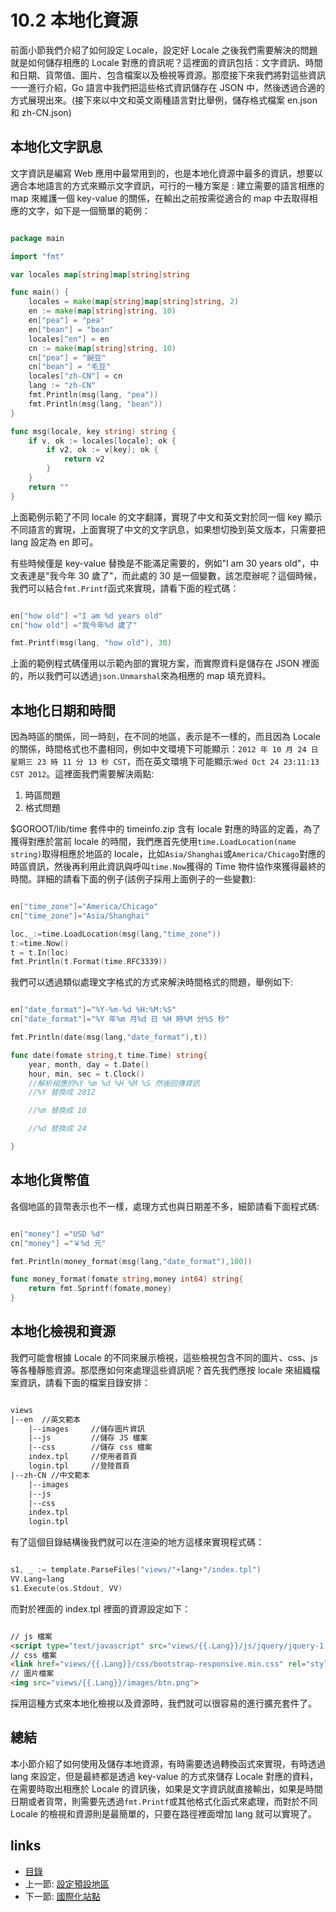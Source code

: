 <!-- {% raw %} -->
# 10.2 本地化資源
前面小節我們介紹了如何設定 Locale，設定好 Locale 之後我們需要解決的問題就是如何儲存相應的 Locale 對應的資訊呢？這裡面的資訊包括：文字資訊、時間和日期、貨幣值、圖片、包含檔案以及檢視等資源。那麼接下來我們將對這些資訊一一進行介紹，Go 語言中我們把這些格式資訊儲存在 JSON 中，然後透過合適的方式展現出來。(接下來以中文和英文兩種語言對比舉例，儲存格式檔案 en.json 和 zh-CN.json)
## 本地化文字訊息
文字資訊是編寫 Web 應用中最常用到的，也是本地化資源中最多的資訊，想要以適合本地語言的方式來顯示文字資訊，可行的一種方案是 : 建立需要的語言相應的 map 來維護一個 key-value 的關係，在輸出之前按需從適合的 map 中去取得相應的文字，如下是一個簡單的範例：

```Go

package main

import "fmt"

var locales map[string]map[string]string

func main() {
	locales = make(map[string]map[string]string, 2)
	en := make(map[string]string, 10)
	en["pea"] = "pea"
	en["bean"] = "bean"
	locales["en"] = en
	cn := make(map[string]string, 10)
	cn["pea"] = "豌豆"
	cn["bean"] = "毛豆"
	locales["zh-CN"] = cn
	lang := "zh-CN"
	fmt.Println(msg(lang, "pea"))
	fmt.Println(msg(lang, "bean"))
}

func msg(locale, key string) string {
	if v, ok := locales[locale]; ok {
		if v2, ok := v[key]; ok {
			return v2
		}
	}
	return ""
}

```
上面範例示範了不同 locale 的文字翻譯，實現了中文和英文對於同一個 key 顯示不同語言的實現，上面實現了中文的文字訊息，如果想切換到英文版本，只需要把 lang 設定為 en 即可。

有些時候僅是 key-value 替換是不能滿足需要的，例如"I am 30 years old"，中文表達是"我今年 30 歲了"，而此處的 30 是一個變數，該怎麼辦呢？這個時候，我們可以結合`fmt.Printf`函式來實現，請看下面的程式碼：
```Go

en["how old"] ="I am %d years old"
cn["how old"] ="我今年%d 歲了"

fmt.Printf(msg(lang, "how old"), 30)
```
上面的範例程式碼僅用以示範內部的實現方案，而實際資料是儲存在 JSON 裡面的，所以我們可以透過`json.Unmarshal`來為相應的 map 填充資料。

## 本地化日期和時間
因為時區的關係，同一時刻，在不同的地區，表示是不一樣的，而且因為 Locale 的關係，時間格式也不盡相同，例如中文環境下可能顯示：`2012 年 10 月 24 日 星期三 23 時 11 分 13 秒 CST`，而在英文環境下可能顯示:`Wed Oct 24 23:11:13 CST 2012`。這裡面我們需要解決兩點:

1. 時區問題
2. 格式問題

$GOROOT/lib/time 套件中的 timeinfo.zip 含有 locale 對應的時區的定義，為了獲得對應於當前 locale 的時間，我們應首先使用`time.LoadLocation(name string)`取得相應於地區的 locale，比如`Asia/Shanghai`或`America/Chicago`對應的時區資訊，然後再利用此資訊與呼叫`time.Now`獲得的 Time 物件協作來獲得最終的時間。詳細的請看下面的例子(該例子採用上面例子的一些變數):

```Go

en["time_zone"]="America/Chicago"
cn["time_zone"]="Asia/Shanghai"

loc,_:=time.LoadLocation(msg(lang,"time_zone"))
t:=time.Now()
t = t.In(loc)
fmt.Println(t.Format(time.RFC3339))

```
我們可以透過類似處理文字格式的方式來解決時間格式的問題，舉例如下:
```Go

en["date_format"]="%Y-%m-%d %H:%M:%S"
cn["date_format"]="%Y 年%m 月%d 日 %H 時%M 分%S 秒"

fmt.Println(date(msg(lang,"date_format"),t))

func date(fomate string,t time.Time) string{
	year, month, day = t.Date()
	hour, min, sec = t.Clock()
	//解析相應的%Y %m %d %H %M %S 然後回傳資訊
	//%Y 替換成 2012

	//%m 替換成 10

	//%d 替換成 24

}

```
## 本地化貨幣值
各個地區的貨幣表示也不一樣，處理方式也與日期差不多，細節請看下面程式碼:
```Go

en["money"] ="USD %d"
cn["money"] ="￥%d 元"

fmt.Println(money_format(msg(lang,"date_format"),100))

func money_format(fomate string,money int64) string{
	return fmt.Sprintf(fomate,money)
}

```
## 本地化檢視和資源
我們可能會根據 Locale 的不同來展示檢視，這些檢視包含不同的圖片、css、js 等各種靜態資源。那麼應如何來處理這些資訊呢？首先我們應按 locale 來組織檔案資訊，請看下面的檔案目錄安排：
```html

views
|--en  //英文範本
	|--images     //儲存圖片資訊
	|--js         //儲存 JS 檔案
	|--css        //儲存 css 檔案
	index.tpl     //使用者首頁
	login.tpl     //登陸首頁
|--zh-CN //中文範本
	|--images
	|--js
	|--css
	index.tpl
	login.tpl

```
有了這個目錄結構後我們就可以在渲染的地方這樣來實現程式碼：
```Go

s1, _ := template.ParseFiles("views/"+lang+"/index.tpl")
VV.Lang=lang
s1.Execute(os.Stdout, VV)
```
而對於裡面的 index.tpl 裡面的資源設定如下：
```html

// js 檔案
<script type="text/javascript" src="views/{{.Lang}}/js/jquery/jquery-1.8.0.min.js"></script>
// css 檔案
<link href="views/{{.Lang}}/css/bootstrap-responsive.min.css" rel="stylesheet">
// 圖片檔案
<img src="views/{{.Lang}}/images/btn.png">
```
採用這種方式來本地化檢視以及資源時，我們就可以很容易的進行擴充套件了。

## 總結
本小節介紹了如何使用及儲存本地資源，有時需要透過轉換函式來實現，有時透過 lang 來設定，但是最終都是透過 key-value 的方式來儲存 Locale 對應的資料，在需要時取出相應於 Locale 的資訊後，如果是文字資訊就直接輸出，如果是時間日期或者貨幣，則需要先透過`fmt.Printf`或其他格式化函式來處理，而對於不同 Locale 的檢視和資源則是最簡單的，只要在路徑裡面增加 lang 就可以實現了。

## links
  * [目錄](<preface.md>)
  * 上一節: [設定預設地區](<10.1.md>)
  * 下一節: [國際化站點](<10.3.md>)
<!-- {% endraw %} -->
